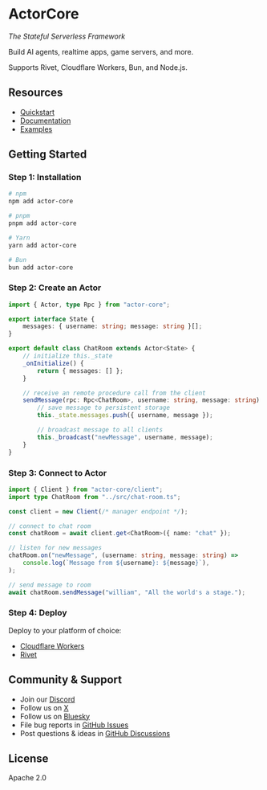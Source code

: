 # ActorCore

_The Stateful Serverless Framework_

Build AI agents, realtime apps, game servers, and more.

Supports Rivet, Cloudflare Workers, Bun, and Node.js.

## Resources

- [Quickstart](https://actorcore.org/introduction)
- [Documentation](https://actorcore.org/)
- [Examples](https://github.com/rivet-gg/actor-core/tree/main/examples)

## Getting Started

### Step 1: Installation

```bash
# npm
npm add actor-core

# pnpm
pnpm add actor-core

# Yarn
yarn add actor-core

# Bun
bun add actor-core
```

### Step 2: Create an Actor

```typescript
import { Actor, type Rpc } from "actor-core";

export interface State {
    messages: { username: string; message: string }[];
}

export default class ChatRoom extends Actor<State> {
    // initialize this._state
    _onInitialize() {
        return { messages: [] };
    }

    // receive an remote procedure call from the client
    sendMessage(rpc: Rpc<ChatRoom>, username: string, message: string) {
        // save message to persistent storage
        this._state.messages.push({ username, message });

        // broadcast message to all clients
        this._broadcast("newMessage", username, message);
    }
}
```

### Step 3: Connect to Actor

```typescript
import { Client } from "actor-core/client";
import type ChatRoom from "../src/chat-room.ts";

const client = new Client(/* manager endpoint */);

// connect to chat room
const chatRoom = await client.get<ChatRoom>({ name: "chat" });

// listen for new messages
chatRoom.on("newMessage", (username: string, message: string) =>
    console.log(`Message from ${username}: ${message}`),
);

// send message to room
await chatRoom.sendMessage("william", "All the world's a stage.");
```

### Step 4: Deploy

Deploy to your platform of choice:

- [Cloudflare Workers](https://actorcore.org/platforms/cloudflare-workers)
- [Rivet](https://rivet.gg/docs/setup)

## Community & Support

- Join our [Discord](https://rivet.gg/discord)
- Follow us on [X](https://x.com/rivet_gg)
- Follow us on [Bluesky](https://bsky.app/profile/rivet-gg.bsky.social)
- File bug reports in [GitHub Issues](https://github.com/rivet-gg/actor-core/issues)
- Post questions & ideas in [GitHub Discussions](https://github.com/rivet-gg/actor-core/discussions)

## License

Apache 2.0

